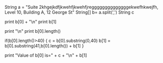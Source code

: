 String a = "Suite 2khgejkdfjkwehfjkwehfjreggggggggggggggekwefhkwejfh, Level 10, Building A, 12 George St"
String[] b= a.split(',')
String c

print b[0] + "\n"
print b[1]

print "\n"
print b[0].length()

if(b[0].length()>40)
{
     c = b[0].substring(0,40)
    b[1] = b[0].substring(41,b[0].length()) + b[1]
}


print "Value of b[0] is=" + c + "\n" + b[1]
